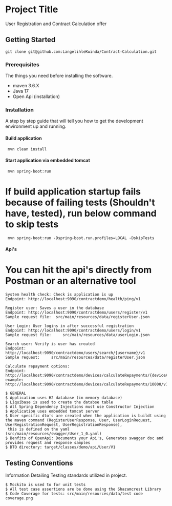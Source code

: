 # Project Title

User Registration and Contract Calculation offer

## Getting Started

```
git clone git@github.com:LangelihleKwinda/Contract-Calculation.git
```


### Prerequisites

The things you need before installing the software.

* maven 3.6.X
* Java 17
* Open Api (installation)


### Installation

A step by step guide that will tell you how to get the development environment up and running.

#### Build application
``` mvn clean install```

#### Start application via embedded tomcat
``` mvn spring-boot:run```

# If build application startup fails because of failing tests (Shouldn't have, tested), run below command to skip tests
``` mvn spring-boot:run -Dspring-boot.run.profiles=LOCAL -DskipTests```


#### Api's
# You can hit the api's directly from Postman or an alternative tool


``` 
System health check: Check is application is up
Endpoint: http://localhost:9090/contractdemo/health/ping/v1

Register user: Saves a user in the database
Endpoint: http://localhost:9090/contractdemo/users/register/v1                                                                                                                   
Sample request file:  src/main/resources/data/registerUser.json

User Login:	User logins in after successful registration
Endpoint: http://localhost:9090/contractdemo/users/login/v1                                                                                                                   
Sample request file:     src/main/resources/data/userLogin.json

Search user: Verify is user has created	
Endpoint: http://localhost:9090/contractdemo/users/search/{username}/v1                                                                                                                    
Sample request:     src/main/resources/data/registerUser.json

Calculate repayment options:
Endpoint: http://localhost:9090/contractdemo/devices/calculateRepayments/{deviceAmount}/v1  
example: http://localhost:9090/contractdemo/devices/calculateRepayments/10000/v1                                                                                                                   

```


```
$ GENERAL
$ Application uses H2 database (in memory database)
$ Liquibase is used to create the databse table
$ All Spring Dependency Injections must use Constructor Injection
$ Application uses embedded tomcat server
$ User specific dto's are created when the application is buildt using the maven command (RegisterUserResponse, User, UserLoginRequest, UserRegistrationRequest, UserRegistrationResponse),
 this is defined on the yaml (src/main/resources/swagger/User_1_0.yaml)
$ Benfits of OpenApi: Documents your Api's, Generates swagger doc and provides request and response samples
$ DTO directory: target/classes/demo/api/User/V1

```

## Testing Conventions

Information Detailing Testing standards utilized in project.

```
$ Mockito is used to for unit tests
$ All test case assertions are be done using the Shazamcrest Library
$ Code Coverage for tests: src/main/resources/data/test code coverage.png

```